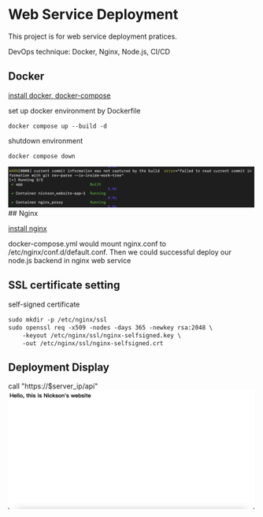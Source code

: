 # Web Service Deployment

This project is for web service deployment pratices.

DevOps technique: Docker, Nginx, Node.js, CI/CD

## Docker

[install docker, docker-compose](https://docs.docker.com/engine/install/ubuntu/)

set up docker environment by Dockerfile

```
docker compose up --build -d
```

shutdown environment

```
docker compose down
```

<img src="docker.png" alt="RAG Image" width="500">
## Nginx

[install nginx](https://docs.nginx.com/nginx/admin-guide/installing-nginx/installing-nginx-open-source/)

docker-compose.yml would mount nginx.conf to /etc/nginx/conf.d/default.conf. Then we could successful deploy our node.js backend in nginx web service

## SSL certificate setting

self-signed certificate

```
sudo mkdir -p /etc/nginx/ssl
sudo openssl req -x509 -nodes -days 365 -newkey rsa:2048 \
    -keyout /etc/nginx/ssl/nginx-selfsigned.key \
    -out /etc/nginx/ssl/nginx-selfsigned.crt
```

## Deployment Display

call "https://$server_ip/api"
<img src="demo.png" alt="RAG Image" width="500">
